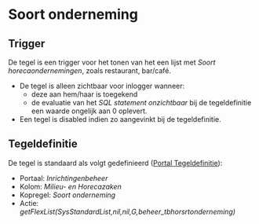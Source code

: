 # Soort onderneming

## Trigger

De tegel is een trigger voor het tonen van het een lijst met _Soort horecaondernemingen_, zoals restaurant, bar/café.

- De tegel is alleen zichtbaar voor inlogger wanneer:
  - deze aan hem/haar is toegekend
  - de evaluatie van het _SQL statement onzichtbaar_ bij de tegeldefinitie een waarde ongelijk aan 0 oplevert.
- Een tegel is disabled indien zo aangevinkt bij de tegeldefinitie.

## Tegeldefinitie

De tegel is standaard als volgt gedefinieerd ([Portal Tegeldefinitie](/instellen_inrichten/portaldefinitie/portal_tegel.md)):

- Portaal: _Inrichtingenbeheer_
- Kolom: _Milieu- en Horecazaken_
- Kopregel: _Soort onderneming_
- Actie: _getFlexList(SysStandardList,nil,nil,G,beheer_tbhorsrtonderneming)_
